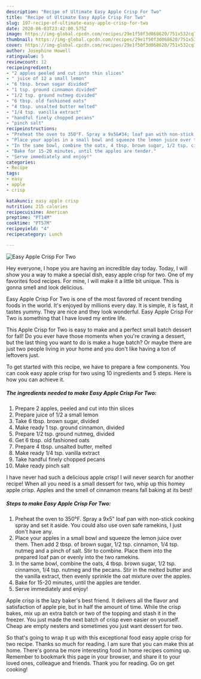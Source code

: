 ```yaml
---
description: "Recipe of Ultimate Easy Apple Crisp For Two"
title: "Recipe of Ultimate Easy Apple Crisp For Two"
slug: 197-recipe-of-ultimate-easy-apple-crisp-for-two
date: 2020-06-03T23:42:00.575Z
image: https://img-global.cpcdn.com/recipes/29e1f50f3d068620/751x532cq70/easy-apple-crisp-for-two-recipe-main-photo.jpg
thumbnail: https://img-global.cpcdn.com/recipes/29e1f50f3d068620/751x532cq70/easy-apple-crisp-for-two-recipe-main-photo.jpg
cover: https://img-global.cpcdn.com/recipes/29e1f50f3d068620/751x532cq70/easy-apple-crisp-for-two-recipe-main-photo.jpg
author: Josephine Howell
ratingvalue: 5
reviewcount: 12
recipeingredient:
- "2 apples peeled and cut into thin slices"
- " juice of 12 a small lemon"
- "6 tbsp. brown sugar divided"
- "1 tsp. ground cinnamon divided"
- "1/2 tsp. ground nutmeg divided"
- "6 tbsp. old fashioned oats"
- "4 tbsp. unsalted butter melted"
- "1/4 tsp. vanilla extract"
- "handful finely chopped pecans"
- "pinch salt"
recipeinstructions:
- "Preheat the oven to 350°F. Spray a 9x5&#34; loaf pan with non-stick cooking spray and set it aside. You could also use oven safe ramekins, I just don&#39;t have any."
- "Place your apples in a small bowl and squeeze the lemon juice over them. Then add 2 tbsp. of brown sugar, 1/2 tsp. cinnamon, 1/4 tsp. nutmeg and a pinch of salt. Stir to combine. Place them into the prepared loaf pan or evenly into the two ramekins."
- "In the same bowl, combine the oats, 4 tbsp. brown sugar, 1/2 tsp. cinnamon, 1/4 tsp. nutmeg and the pecans. Stir in the melted butter and the vanilla extract, then evenly sprinkle the oat mixture over the apples."
- "Bake for 15-20 minutes, until the apples are tender."
- "Serve immediately and enjoy!"
categories:
- Recipe
tags:
- easy
- apple
- crisp

katakunci: easy apple crisp 
nutrition: 215 calories
recipecuisine: American
preptime: "PT14M"
cooktime: "PT57M"
recipeyield: "4"
recipecategory: Lunch

---
```



![Easy Apple Crisp For Two](https://img-global.cpcdn.com/recipes/29e1f50f3d068620/751x532cq70/easy-apple-crisp-for-two-recipe-main-photo.jpg)

Hey everyone, I hope you are having an incredible day today. Today, I will show you a way to make a special dish, easy apple crisp for two. One of my favorites food recipes. For mine, I will make it a little bit unique. This is gonna smell and look delicious.

Easy Apple Crisp For Two is one of the most favored of recent trending foods in the world. It's enjoyed by millions every day. It is simple, it is fast, it tastes yummy. They are nice and they look wonderful. Easy Apple Crisp For Two is something that I have loved my entire life.

This Apple Crisp for Two is easy to make and a perfect small batch dessert for fall! Do you ever have those moments when you&#39;re craving a dessert, but the last thing you want to do is make a huge batch? Or maybe there are just two people living in your home and you don&#39;t like having a ton of leftovers just.


To get started with this recipe, we have to prepare a few components. You can cook easy apple crisp for two using 10 ingredients and 5 steps. Here is how you can achieve it.

##### The ingredients needed to make Easy Apple Crisp For Two:

1. Prepare 2 apples, peeled and cut into thin slices
1. Prepare  juice of 1/2 a small lemon
1. Take 6 tbsp. brown sugar, divided
1. Make ready 1 tsp. ground cinnamon, divided
1. Prepare 1/2 tsp. ground nutmeg, divided
1. Get 6 tbsp. old fashioned oats
1. Prepare 4 tbsp. unsalted butter, melted
1. Make ready 1/4 tsp. vanilla extract
1. Take handful finely chopped pecans
1. Make ready pinch salt


I have never had such a delicious apple crisp! I will never search for another recipe! When all you need is a small dessert for two, whip up this homey apple crisp. Apples and the smell of cinnamon means fall baking at its best! 

##### Steps to make Easy Apple Crisp For Two:

1. Preheat the oven to 350°F. Spray a 9x5&#34; loaf pan with non-stick cooking spray and set it aside. You could also use oven safe ramekins, I just don&#39;t have any.
1. Place your apples in a small bowl and squeeze the lemon juice over them. Then add 2 tbsp. of brown sugar, 1/2 tsp. cinnamon, 1/4 tsp. nutmeg and a pinch of salt. Stir to combine. Place them into the prepared loaf pan or evenly into the two ramekins.
1. In the same bowl, combine the oats, 4 tbsp. brown sugar, 1/2 tsp. cinnamon, 1/4 tsp. nutmeg and the pecans. Stir in the melted butter and the vanilla extract, then evenly sprinkle the oat mixture over the apples.
1. Bake for 15-20 minutes, until the apples are tender.
1. Serve immediately and enjoy!


Apple crisp is the lazy baker&#39;s best friend. It delivers all the flavor and satisfaction of apple pie, but in half the amount of time. While the crisp bakes, mix up an extra batch or two of the topping and stash it in the freezer. You just made the next batch of crisp even easier on yourself. Cheap are empty nesters and sometimes you just want dessert for two. 

So that's going to wrap it up with this exceptional food easy apple crisp for two recipe. Thanks so much for reading. I am sure that you can make this at home. There's gonna be more interesting food in home recipes coming up. Remember to bookmark this page in your browser, and share it to your loved ones, colleague and friends. Thank you for reading. Go on get cooking!
